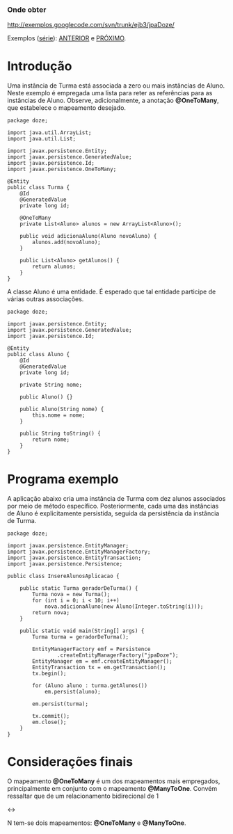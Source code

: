 ### Onde obter ###
http://exemplos.googlecode.com/svn/trunk/ejb3/jpaDoze/

Exemplos ([série](http://code.google.com/p/exemplos/wiki/ejbPersistence)): [ANTERIOR](http://code.google.com/p/exemplos/wiki/jpaOnze) e [PRÓXIMO](http://code.google.com/p/exemplos/wiki/jpaTreze).

# Introdução #
Uma instância de Turma está associada a zero ou mais instâncias de Aluno. Neste exemplo é empregada uma lista para reter as referências para as instâncias de Aluno. Observe, adicionalmente, a anotação **@OneToMany**, que estabelece o mapeamento desejado.

```
package doze;

import java.util.ArrayList;
import java.util.List;

import javax.persistence.Entity;
import javax.persistence.GeneratedValue;
import javax.persistence.Id;
import javax.persistence.OneToMany;

@Entity
public class Turma {
	@Id
	@GeneratedValue
	private long id;

	@OneToMany
	private List<Aluno> alunos = new ArrayList<Aluno>();
	
	public void adicionaAluno(Aluno novoAluno) {
		alunos.add(novoAluno);
	}
	
	public List<Aluno> getAlunos() {
		return alunos;
	}
}
```

A classe Aluno é uma entidade. É esperado que tal entidade participe de várias outras associações.

```
package doze;

import javax.persistence.Entity;
import javax.persistence.GeneratedValue;
import javax.persistence.Id;

@Entity
public class Aluno {
	@Id
	@GeneratedValue
	private long id;

	private String nome;
	
	public Aluno() {}
	
	public Aluno(String nome) {
		this.nome = nome;
	}
	
	public String toString() {
		return nome;
	}
}
```

# Programa exemplo #
A aplicação abaixo cria uma instância de Turma com dez alunos associados por meio de método específico. Posteriormente, cada uma das instâncias de Aluno é explicitamente persistida, seguida da persistência da instância de Turma.

```
package doze;

import javax.persistence.EntityManager;
import javax.persistence.EntityManagerFactory;
import javax.persistence.EntityTransaction;
import javax.persistence.Persistence;

public class InsereAlunosAplicacao {

	public static Turma geradorDeTurma() {
		Turma nova = new Turma();
		for (int i = 0; i < 10; i++) 
			nova.adicionaAluno(new Aluno(Integer.toString(i)));
		return nova;
	}

	public static void main(String[] args) {
		Turma turma = geradorDeTurma();
		
		EntityManagerFactory emf = Persistence
				.createEntityManagerFactory("jpaDoze");
		EntityManager em = emf.createEntityManager();
		EntityTransaction tx = em.getTransaction();
		tx.begin();

		for (Aluno aluno : turma.getAlunos())
			em.persist(aluno);
		
		em.persist(turma);
		
		tx.commit();
		em.close();
	}
}
```

# Considerações finais #
O mapeamento **@OneToMany** é um dos mapeamentos mais empregados, principalmente em conjunto com o mapeamento **@ManyToOne**. Convém ressaltar que de um relacionamento bidirecional de 1

&lt;-&gt;

N tem-se dois mapeamentos: **@OneToMany** e **@ManyToOne**.